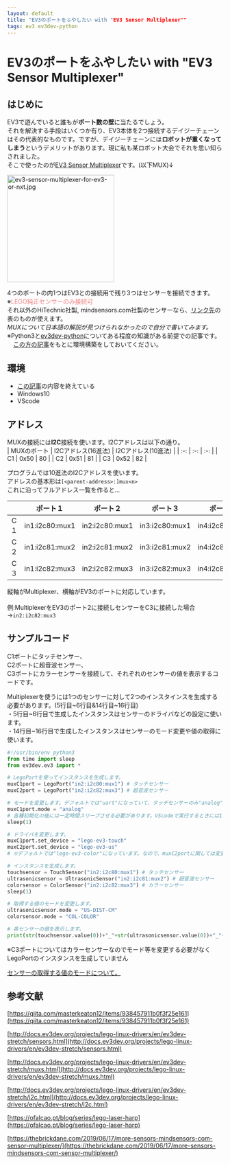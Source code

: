 ```yaml
---
layout: default
title: "EV3のポートをふやしたい with "EV3 Sensor Multiplexer""
tags: ev3 ev3dev-python
---
```


# EV3のポートをふやしたい with "EV3 Sensor Multiplexer"

## はじめに
EV3で遊んでいると誰もが**ポート数の壁**に当たるでしょう。<br>
それを解決する手段はいくつか有り、EV3本体を2つ接続するデイジーチェーンはその代表的なものです。ですが、デイジーチェーンには**ロボットが重くなってしまう**というデメリットがあります。現に私も某ロボット大会でそれを思い知らされました。 <br>そこで使ったのが[EV3 Sensor Multiplexer](http://www.mindsensors.com/ev3-and-nxt/23-ev3-sensor-multiplexer-for-ev3-or-nxt)です。(以下MUX)↓

<img width="250" alt="ev3-sensor-multiplexer-for-ev3-or-nxt.jpg" src="https://qiita-image-store.s3.ap-northeast-1.amazonaws.com/0/2449798/66228ee7-5aff-d1c5-d6c6-90cd7a1e6a84.jpeg">

4つのポートの内1つはEV3との接続用で残り3つはセンサーを接続できます。※<font color="LightCoral">LEGO純正センサーのみ接続可</font><br>
それ以外のHiTechnic社製, mindsensors.com社製のセンサーなら、[リンク先](http://docs.ev3dev.org/projects/lego-linux-drivers/en/ev3dev-stretch/muxs.html#supported-multiplexers)の表のものが使えます。  <br>
*MUXについて日本語の解説が見つけられなかったので自分で書いてみます。*<br>
※Python3と[ev3dev-python](https://ev3dev-lang.readthedocs.io/projects/python-ev3dev/en/stable/)についてある程度の知識がある前提での記事です。  <br>
　[この方の記事](https://qiita.com/masterkeaton12/items/938457911b0f3f25e161)をもとに環境構築をしておいてください。<br>


## 環境
* [この記事](https://qiita.com/masterkeaton12/items/938457911b0f3f25e161)の内容を終えている<br>
* Windows10<br>
* VScode<br>

## アドレス
MUXの接続には**I2C**接続を使います。I2Cアドレスは以下の通り。<br>
| MUXのポート | I2Cアドレス(16進法) | I2Cアドレス(10進法) |
| :-: | :-: | :-: |
| C1 | 0x50 | 80 |
| C2 | 0x51 | 81 |
| C3 | 0x52 | 82 |

プログラムでは10進法のI2Cアドレスを使います。  <br>
アドレスの基本形は`[<parent-address>:]mux<n>`  <br>
これに沿ってフルアドレス一覧を作ると...<br>

| |ポート１|ポート２|ポート３|ポート４|
|:----:|:----:|:----:|:----:|:----:|
|C１|in1:i2c80:mux1|in2:i2c80:mux1|in3:i2c80:mux1|in4:i2c80:mux1|
|C２|in1:i2c81:mux2|in2:i2c81:mux2|in3:i2c81:mux2|in4:i2c81:mux2|
|C３|in1:i2c82:mux3|in2:i2c82:mux3|in3:i2c82:mux3|in4:i2c82:mux3|

縦軸がMultiplexer、横軸がEV3のポートに対応しています。<br>  
例:MultiplexerをEV3のポート2に接続しセンサーをC3に接続した場合→`in2:i2c82:mux3`<br>  

## サンプルコード
C1ポートにタッチセンサー、<br>
C2ポートに超音波センサー、<br>
C3ポートにカラーセンサーを接続して、それぞれのセンサーの値を表示するコードです。<br>

Multiplexerを使うには1つのセンサーに対して2つのインスタインスを生成する必要があります。(5行目~6行目&14行目~16行目)<br>
・5行目~6行目で生成したインスタンスはセンサーのドライバなどの設定に使います。<br>
・14行目~16行目で生成したインスタンスはセンサーのモード変更や値の取得に使います。<br>

``` sample.py
#!/usr/bin/env python3
from time import sleep
from ev3dev.ev3 import *

# LegoPortを使ってインスタンスを生成します。
muxC1port = LegoPort("in2:i2c80:mux1") # タッチセンサー
muxC2port = LegoPort("in2:i2c82:mux3") # 超音波センサー

# モードを変更します。デフォルトでは"uart"になっていて、タッチセンサーのみ"analog"に変更する必要があります。なので、muxC2portに関しては変更していません。
muxC1port.mode = "analog"
# 各種初期化の後には一定時間スリープさせる必要があります。VScodeで実行するときには1s、SSHや本体から実行するときには0.5sの遅延が必要です。
sleep(1)

# ドライバを変更します。
muxC1port.set_device = "lego-ev3-touch"
muxC2port.set_device = "lego-ev3-us"
# ※デフォルトでは"lego-ev3-color"になっています。なので、muxC2portに関しては変更していません。

# インスタンスを生成します。
touchsensor = TouchSensor("in2:i2c80:mux1") # タッチセンサー
ultrasonicsensor = UltrasonicSensor("in2:i2c81:mux2") # 超音波センサー
colorsensor = ColorSensor("in2:i2c82:mux3") # カラーセンサー
sleep(1)

# 取得する値のモードを変更します。
ultrasonicsensor.mode = "US-DIST-CM"
colorsensor.mode = "COL-COLOR"

# 各センサーの値を表示します。
print(str(touchsensor.value(0))+"_"+str(ultrasonicsensor.value(0))+"_"+str(colorsensor.value(0)))
```

※C3ポートについてはカラーセンサーなのでモード等を変更する必要がなくLegoPortのインスタンスを生成していません

[センサーの取得する値のモードについて。](http://docs.ev3dev.org/projects/lego-linux-drivers/en/ev3dev-stretch/sensor_data.html#)

## 参考文献
[https://qiita.com/masterkeaton12/items/938457911b0f3f25e161](https://qiita.com/masterkeaton12/items/938457911b0f3f25e161)

[http://docs.ev3dev.org/projects/lego-linux-drivers/en/ev3dev-stretch/sensors.html](http://docs.ev3dev.org/projects/lego-linux-drivers/en/ev3dev-stretch/sensors.html)

[http://docs.ev3dev.org/projects/lego-linux-drivers/en/ev3dev-stretch/muxs.html](http://docs.ev3dev.org/projects/lego-linux-drivers/en/ev3dev-stretch/muxs.html)

[http://docs.ev3dev.org/projects/lego-linux-drivers/en/ev3dev-stretch/i2c.html](http://docs.ev3dev.org/projects/lego-linux-drivers/en/ev3dev-stretch/i2c.html)

[https://ofalcao.pt/blog/series/lego-laser-harp](https://ofalcao.pt/blog/series/lego-laser-harp)

[https://thebrickdane.com/2019/06/17/more-sensors-mindsensors-com-sensor-multiplexer/](https://thebrickdane.com/2019/06/17/more-sensors-mindsensors-com-sensor-multiplexer/)
